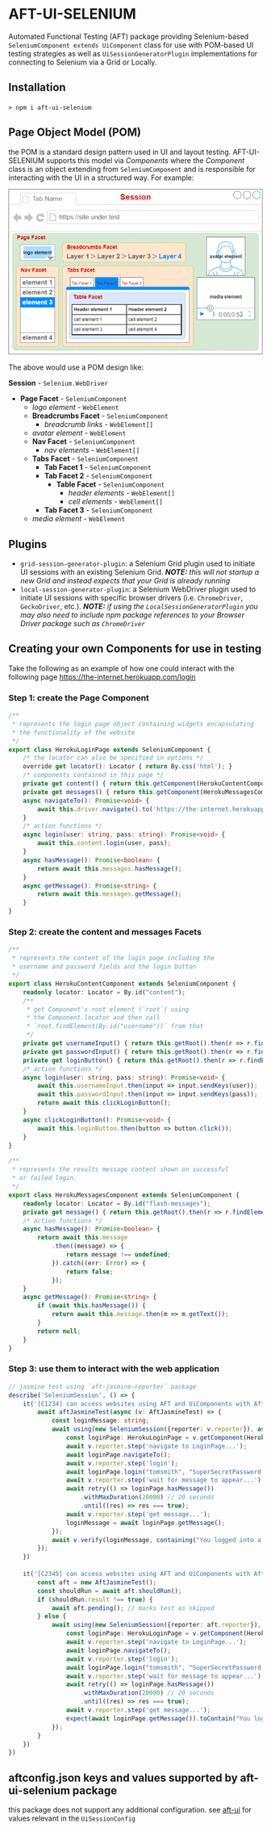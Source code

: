# AFT-UI-SELENIUM
Automated Functional Testing (AFT) package providing Selenium-based `SeleniumComponent extends UiComponent` class for use with POM-based UI testing strategies as well as `UiSessionGeneratorPlugin` implementations for connecting to Selenium via a Grid or Locally.

## Installation
`> npm i aft-ui-selenium`

## Page Object Model (POM)
the POM is a standard design pattern used in UI and layout testing. AFT-UI-SELENIUM supports this model via _Components_ where the _Component_ class is an object extending from `SeleniumComponent` and is responsible for interacting with the UI in a structured way. For example:

![aft-ui-pom](aft-ui-pom.png)

The above would use a POM design like:

**Session** - `Selenium.WebDriver`
- **Page Facet** - `SeleniumComponent`
  - _logo element_ - `WebElement`
  - **Breadcrumbs Facet** - `SeleniumComponent`
    - _breadcrumb links_ - `WebElement[]`
  - _avatar element_ - `WebElement`
  - **Nav Facet** - `SeleniumComponent`
    - _nav elements_ - `WebElement[]`
  - **Tabs Facet** - `SeleniumComponent`
    - **Tab Facet 1** - `SeleniumComponent`
    - **Tab Facet 2** - `SeleniumComponent`
      - **Table Facet** - `SeleniumComponent`
        - _header elements_ - `WebElement[]`
        - _cell elements_ - `WebElement[]`
    - **Tab Facet 3** - `SeleniumComponent`
  - _media element_ - `WebElement`

## Plugins
- `grid-session-generator-plugin`: a Selenium Grid plugin used to initiate UI sessions with an existing Selenium Grid. _**NOTE:** this will not startup a new Grid and instead expects that your Grid is already running_
- `local-session-generator-plugin`: a Selenium WebDriver plugin used to initiate UI sessions with specific browser drivers (i.e. `ChromeDriver`, `GeckoDriver`, etc.). _**NOTE:** if using the `LocalSessionGeneratorPlugin` you may also need to include npm package references to your Browser Driver package such as `ChromeDriver`_

## Creating your own Components for use in testing
Take the following as an example of how one could interact with the following page https://the-internet.herokuapp.com/login

### Step 1: create the Page Component

```typescript
/**
 * represents the login page object containing widgets encapsulating
 * the functionality of the website
 */
export class HerokuLoginPage extends SeleniumComponent {
    /* the locator can also be specified in options */
    override get locator(): Locator { return By.css('html'); }
    /* components contained in this page */
    private get content() { return this.getComponent(HerokuContentComponent); }
    private get messages() { return this.getComponent(HerokuMessagesComponent); }
    async navigateTo(): Promise<void> {
        await this.driver.navigate().to('https://the-internet.herokuapp.com/login');
    }
    /* action functions */
    async login(user: string, pass: string): Promise<void> {
        await this.content.login(user, pass);
    }
    async hasMessage(): Promise<boolean> {
        return await this.messages.hasMessage();
    }
    async getMessage(): Promise<string> {
        return await this.messages.getMessage();
    }
}
```

### Step 2: create the content and messages Facets

```typescript
/**
 * represents the content of the login page including the 
 * username and password fields and the login button
 */
export class HerokuContentComponent extends SeleniumComponent {
    readonly locator: Locator = By.id("content");
    /**
     * get Component's root element (`root`) using
     * the Component.locator and then call 
     * `root.findElement(By.id("username"))` from that
     */
    private get usernameInput() { return this.getRoot().then(r => r.findElement(By.id("username"))); }
    private get passwordInput() { return this.getRoot().then(r => r.findElement(By.id("password"))); }
    private get loginButton() { return this.getRoot().then(r => r.findElement(By.css("button.radius"))); }
    /* action functions */
    async login(user: string, pass: string): Promise<void> {
        await this.usernameInput.then(input => input.sendKeys(user));
        await this.passwordInput.then(input => input.sendKeys(pass));
        return await this.clickLoginButton();
    }
    async clickLoginButton(): Promise<void> {
        await this.loginButton.then(button => button.click());
    }
}
```
```typescript
/**
 * represents the results message content shown on successful 
 * or failed login.
 */
export class HerokuMessagesComponent extends SeleniumComponent {
    readonly locator: Locator = By.id("flash-messages");
    private get message() { return this.getRoot().then(r => r.findElement(By.id("flash")); }
    /* action functions */
    async hasMessage(): Promise<boolean> {
        return await this.message
            .then((message) => {
                return message !== undefined;
            }).catch((err: Error) => {
                return false;
            });
    }
    async getMessage(): Promise<string> {
        if (await this.hasMessage()) {
            return await this.message.then(m => m.getText());
        }
        return null;
    }
}
```
### Step 3: use them to interact with the web application

```typescript
// jasmine test using `aft-jasmine-reporter` package
describe('SeleniumSession', () => {
    it('[C1234] can access websites using AFT and UiComponents with AftJasmineTest', async () => {
        await aftJasmineTest(async (v: AftJasmineTest) => {
            const loginMessage: string;
            await using(new SeleniumSession({reporter: v.reporter}), async (session) => {
                const loginPage: HerokuLoginPage = v.getComponent(HerokuLoginPage);
                await v.reporter.step('navigate to LoginPage...');
                await loginPage.navigateTo();
                await v.reporter.step('login');
                await loginPage.login("tomsmith", "SuperSecretPassword!");
                await v.reporter.step('wait for message to appear...')
                await retry(() => loginPage.hasMessage())
                    .withMaxDuration(20000) // 20 seconds
                    .until((res) => res === true);
                await v.reporter.step('get message...');
                loginMessage = await loginPage.getMessage();
            });
            await v.verify(loginMessage, containing("You logged into a secure area!"));
        });
    })

    it('[C2345] can access websites using AFT and UiComponents with AftJasmineReporter', async () => {
        const aft = new AftJasmineTest();
        const shouldRun = await aft.shouldRun();
        if (shouldRun.result !== true) {
            await aft.pending(); // marks test as skipped
        } else {
            await using(new SeleniumSession({reporter: aft.reporter}), async (session) => {
                const loginPage: HerokuLoginPage = v.getComponent(HerokuLoginPage);
                await v.reporter.step('navigate to LoginPage...');
                await loginPage.navigateTo();
                await v.reporter.step('login');
                await loginPage.login("tomsmith", "SuperSecretPassword!");
                await v.reporter.step('wait for message to appear...')
                await retry(() => loginPage.hasMessage())
                    .withMaxDuration(20000) // 20 seconds
                    .until((res) => res === true);
                await v.reporter.step('get message...');
                expect(await loginPage.getMessage()).toContain("You logged into a secure area!");
            });
        }
    })
})
```

## aftconfig.json keys and values supported by aft-ui-selenium package
this package does not support any additional configuration. see [aft-ui](../aft-ui/README.md#aftconfigjson-keys-and-values-supported-by-aft-selenium-package) for values relevant in the `UiSessionConfig`
